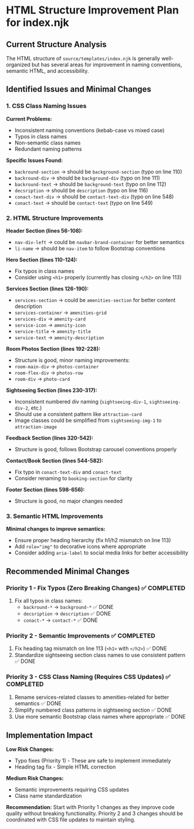 # HTML Structure Improvement Plan for index.njk

## Current Structure Analysis

The HTML structure of `source/templates/index.njk` is generally well-organized but has several areas for improvement in naming conventions, semantic HTML, and accessibility.

## Identified Issues and Minimal Changes

### 1. CSS Class Naming Issues
**Current Problems:**
- Inconsistent naming conventions (kebab-case vs mixed case)
- Typos in class names
- Non-semantic class names
- Redundant naming patterns

**Specific Issues Found:**
- `backround-section` → should be `background-section` (typo on line 110)
- `backround-div` → should be `background-div` (typo on line 111) 
- `backround-text` → should be `background-text` (typo on line 112)
- `decsription` → should be `description` (typo on line 116)
- `conact-text-div` → should be `contact-text-div` (typo on line 548)
- `conact-text` → should be `contact-text` (typo on line 549)

### 2. HTML Structure Improvements

**Header Section (lines 56-108):**
- `nav-div-left` → could be `navbar-brand-container` for better semantics
- `li-name` → should be `nav-item` to follow Bootstrap conventions

**Hero Section (lines 110-124):**
- Fix typos in class names
- Consider using `<h1>` properly (currently has closing `</h2>` on line 113)

**Services Section (lines 126-190):**
- `services-section` → could be `amenities-section` for better content description
- `services-container` → `amenities-grid`
- `services-div` → `amenity-card`
- `service-icon` → `amenity-icon`
- `service-title` → `amenity-title`
- `service-text` → `amenity-description`

**Room Photos Section (lines 192-228):**
- Structure is good, minor naming improvements:
- `room-main-div` → `photos-container`
- `room-flex-div` → `photos-row`
- `room-div` → `photo-card`

**Sightseeing Section (lines 230-317):**
- Inconsistent numbered div naming (`sightseeing-div-1`, `sightseeing-div-2`, etc.)
- Should use a consistent pattern like `attraction-card`
- Image classes could be simplified from `sightseeing-img-1` to `attraction-image`

**Feedback Section (lines 320-542):**
- Structure is good, follows Bootstrap carousel conventions properly

**Contact/Book Section (lines 544-582):**
- Fix typo in `conact-text-div` and `conact-text`
- Consider renaming to `booking-section` for clarity

**Footer Section (lines 598-656):**
- Structure is good, no major changes needed

### 3. Semantic HTML Improvements

**Minimal changes to improve semantics:**
- Ensure proper heading hierarchy (fix h1/h2 mismatch on line 113)
- Add `role="img"` to decorative icons where appropriate
- Consider adding `aria-label` to social media links for better accessibility

## Recommended Minimal Changes

### Priority 1 - Fix Typos (Zero Breaking Changes) ✅ COMPLETED
1. Fix all typos in class names:
   - `backround-*` → `background-*` ✅ DONE
   - `decsription` → `description` ✅ DONE
   - `conact-*` → `contact-*` ✅ DONE

### Priority 2 - Semantic Improvements ✅ COMPLETED  
1. Fix heading tag mismatch on line 113 (`<h1>` with `</h2>`) ✅ DONE
2. Standardize sightseeing section class names to use consistent pattern ✅ DONE

### Priority 3 - CSS Class Naming (Requires CSS Updates) ✅ COMPLETED
1. Rename services-related classes to amenities-related for better semantics ✅ DONE
2. Simplify numbered class patterns in sightseeing section ✅ DONE  
3. Use more semantic Bootstrap class names where appropriate ✅ DONE

## Implementation Impact

**Low Risk Changes:**
- Typo fixes (Priority 1) - These are safe to implement immediately
- Heading tag fix - Simple HTML correction

**Medium Risk Changes:**
- Semantic improvements requiring CSS updates
- Class name standardization

**Recommendation:**
Start with Priority 1 changes as they improve code quality without breaking functionality. Priority 2 and 3 changes should be coordinated with CSS file updates to maintain styling.